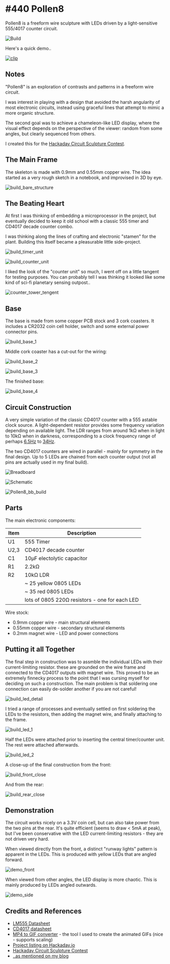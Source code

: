 # #440 Pollen8

Pollen8 is a freeform wire sculpture with LEDs driven by a light-sensitive 555/4017 counter circuit.

![Build](./assets/Pollen8_build.jpg?raw=true)

Here's a quick demo..

[![clip](./assets/Pollen8_build.gif?raw=true)](https://www.youtube.com/watch?v=VEAgmHIxWKI)

## Notes

"Pollen8" is an exploration of contrasts and patterns in a freeform wire circuit.

I was interest in playing with a design that avoided the harsh angularity of most electronic circuits,
instead using graceful lines that attempt to mimic a more organic structure.

The second goal was to achieve a chameleon-like LED display, where the visual effect depends on the
perspective of the viewer: random from some angles, but clearly sequenced from others.

I created this for the [Hackaday Circuit Sculpture Contest](https://hackaday.io/contest/162559-circuit-sculpture-contest).


## The Main Frame

The skeleton is made with 0.9mm and 0.55mm copper wire. The idea started as a very rough sketch in a notebook,
and improvised in 3D by eye.

![build_bare_structure](./assets/build_bare_structure.jpg?raw=true)


## The Beating Heart

At first I was thinking of embedding a microprocessor in the project, but eventually decided to keep it old school with
a classic 555 timer and CD4017 decade counter combo.

I was thinking along the lines of crafting and electronic "stamen" for the plant.
Building this itself became a pleasurable little side-project.

![build_timer_unit](./assets/build_timer_unit.jpg?raw=true)

![build_counter_unit](./assets/build_counter_unit.jpg?raw=true)

I liked the look of the "counter unit" so much, I went off on a little tangent for testing purposes.
You can probably tell I was thinking it looked like some kind of sci-fi planetary sensing outpost..

![counter_tower_tengent](./assets/counter_tower_tengent.jpg?raw=true)


## Base

The base is made from some copper PCB stock and 3 cork coasters.
It includes a CR2032 coin cell holder, switch and some external power connector pins.

![build_base_1](./assets/build_base_1.jpg?raw=true)

Middle cork coaster has a cut-out for the wiring:

![build_base_2](./assets/build_base_2.jpg?raw=true)

![build_base_3](./assets/build_base_3.jpg?raw=true)

The finished base:

![build_base_4](./assets/build_base_4.jpg?raw=true)


## Circuit Construction

A very simple variation of the classic CD4017 counter with a 555 astable clock source.
A light-dependent resistor provides some frequency variation depending on available light.
The LDR ranges from around 1kΩ when in light to 10kΩ when in darkness, corresponding to a clock frequency range of
perhaps [6.5Hz](https://visual555.tardate.com/?mode=astable&r1=2.2&r2=10&c=10) to [34Hz](https://visual555.tardate.com/?mode=astable&r1=2.2&r2=1&c=10).

The two CD4017 counters are wired in parallel - mainly for symmetry in the final design.
Up to 5 LEDs are chained from each counter output (not all pins are actually used in my final build).

![Breadboard](./assets/Pollen8_bb.jpg?raw=true)

![Schematic](./assets/Pollen8_schematic.jpg?raw=true)

![Pollen8_bb_build](./assets/Pollen8_bb_build.jpg?raw=true)


## Parts

The main electronic components:

| Item | Description                                    |
|------|------------------------------------------------|
| U1   | 555 Timer                                      |
| U2,3 | CD4017 decade counter                          |
| C1   | 10µF electolytic capacitor                     |
| R1   | 2.2kΩ                                          |
| R2   | 10kΩ LDR                                       |
|      | ~ 25 yellow 0805 LEDs                          |
|      | ~ 35 red 0805 LEDs                             |
|      | lots of 0805 220Ω resistors - one for each LED |

Wire stock:

* 0.9mm copper wire - main structural elements
* 0.55mm copper wire - secondary structural elements
* 0.2mm magnet wire - LED and power connections


## Putting it all Together

The final step in construction was to assmble the individual LEDs with their current-limiting resistor.
these are grounded on the wire frame and connected to the CD4017 outputs with magnet wire.
This proved to be an extremely finnecky process to the point that I was cursing myself for
deciding on such a construction. The main problem is that soldering one connection can easily de-solder another if you are not careful!

![build_led_detail](./assets/build_led_detail.jpg?raw=true)

I tried a range of processes and eventually settled on first soldering the LEDs to the resistors, then adding the magnet wire, and finally attaching to the frame.

![build_led_1](./assets/build_led_1.jpg?raw=true)

Half the LEDs were attached prior to inserting the central timer/counter unit. The rest were attached afterwards.

![build_led_2](./assets/build_led_2.jpg?raw=true)

A close-up of the final construction from the front:

![build_front_close](./assets/build_front_close.jpg?raw=true)

And from the rear:

![build_rear_close](./assets/build_rear_close.jpg?raw=true)


## Demonstration

The circuit works nicely on a 3.3V coin cell, but can also take power from the two pins at the rear.
It's quite efficient (seems to draw < 5mA at peak), but I've been conservative with the LED current-limiting resistors -
they are not driven very hard.

When viewed directly from the front, a distinct "runway lights" pattern is apparent in the LEDs. This is produced with yellow LEDs that are angled forward.

![demo_front](./assets/demo_front.gif?raw=true)

When viewed from other angles, the LED display is more chaotic. This is mainly produced by LEDs angled outwards.

![demo_side](./assets/demo_side.gif?raw=true)


## Credits and References

* [LM555 Datasheet](https://www.futurlec.com/Linear/LM555CN.shtml)
* [CD4017 datasheet](https://www.futurlec.com/4000Series/CD4017.shtml)
* [MP4 to GIF converter](https://www.onlineconverter.com/mp4-to-gif) - the tool I used to create the animated GIFs (nice - supports scaling)
* [Project listing on Hackaday.io](https://hackaday.io/project/162969-pollen8)
* [Hackaday Circuit Sculpture Contest](https://hackaday.io/contest/162559-circuit-sculpture-contest)
* [..as mentioned on my blog](https://blog.tardate.com/2018/12/leap441-pollen8.html)
